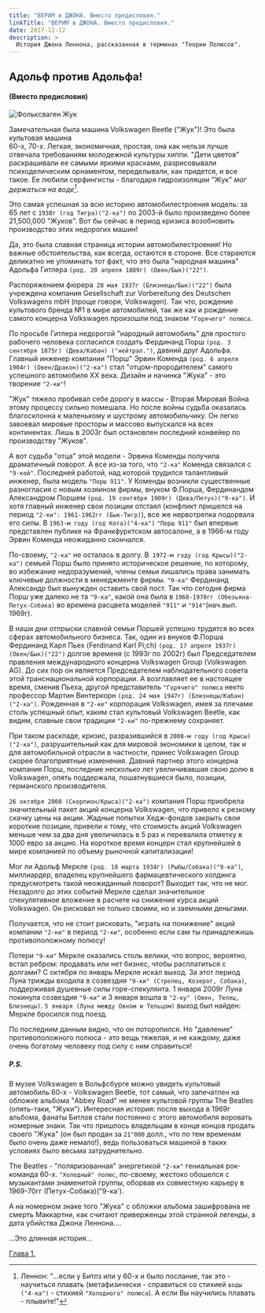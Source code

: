 ```yaml
---
title: "ВЕРИМ в ДЖОНА. Вместо предисловия."
linkTitle: "ВЕРИМ в ДЖОНА. Вместо предисловия."
date: 2017-12-12
description: >
  История Джона Леннона, рассказанная в терминах "Теории Полюсов".
---
```

<!-- Yandex.Metrika counter -->
<script type="text/javascript" >
   (function(m,e,t,r,i,k,a){m[i]=m[i]||function(){(m[i].a=m[i].a||[]).push(arguments)};
   m[i].l=1*new Date();k=e.createElement(t),a=e.getElementsByTagName(t)[0],k.async=1,k.src=r,a.parentNode.insertBefore(k,a)})
   (window, document, "script", "https://mc.yandex.ru/metrika/tag.js", "ym");

   ym(87588277, "init", {
        clickmap:true,
        trackLinks:true,
        accurateTrackBounce:true
   });
</script>
<noscript><div><img src="https://mc.yandex.ru/watch/87588277" style="position:absolute; left:-9999px;" alt="" /></div></noscript>
<!-- /Yandex.Metrika counter -->
## Адольф против Адольфа!
#### (Вместо предисловия)

![Фольксваген Жук](/Lennon/2-vwbeetle.jpg)

Замечательная была машина Volkswagen Beetle ("Жук")! Это была культовая машина <br>60-х, 70-х. Легкая, экономичная, простая, она как нельзя лучше отвечала требованиям молодежной культуры хиппи. "Дети цветов" раскрашивали ее самыми яркими красками, разрисовывали психоделическим орнаментом, переделывали, как придется, и все такое. Ее любили серфингисты - благодаря гидроизоляции "Жук" <cite>мог держаться на воде[^1]</cite>.
[^1]: Леннон: "...если у Битлз или у 60-х и было послание, так это - научиться плавать (метафизически - справиться со стихией `воды ("4-ка")` - стихией `"Холодного" полюса`). А если Вы научились плавать - плывите!"

Это самая успешная за всю историю автомобилестроения модель: за 65 лет c `1938г (год Тигра)("2-ка")` по 2003-й было произведено более 21,500,000 "Жуков". Вот бы сейчас в период кризиса возобновить производство этих недорогих машин!

Да, это была славная страница истории автомобилестроения! Но важные обстоятельства, как всегда, остаются в стороне. Все стараются деликатно не упоминать тот факт, что это была "народная машина" Адольфа Гитлера `(род. 20 апреля 1889г) (Овен/Бык)("22")`.

Распоряжением фюрера` 28 мая 1937г (Близнецы/Бык)("22")` была учреждена компания Gesellschaft zur Vorbereitung des Deutschen Volkswagens mbH (проще говоря, Volkswagen). Так что, рождение культового бренда №1 в мире автомобилей, так же как и рождение самого концерна Volkswagen произошли под знаком `"Горячего" полюса`.

По просьбе Гитлера недорогой "народный автомобиль" для простого рабочего человека согласился создать Фердинанд Порш `(род. 3 сентября 1875г) (Дева/Кабан) ("нейтрал.")`, давний друг Адольфа. Главный инженер компании "Порш" Эрвин Коменда `(род. 6 апреля 1904г) (Овен/Дракон)("2-ка")` стал "отцом-прородителем" самого успешного автомобиля XX века. Дизайн и начинка "Жука" - это творение `"2-ки"`!

"Жук" тяжело пробивал себе дорогу в массы - Вторая Мировая Война этому процессу сильно помешала. Но после войны судьба оказалась благосклонна к маленькому и шустрому автомобильчику. Он легко завоевал мировые просторы и массово выпускался на всех континентах. Лишь в 2003г был остановлен последний конвейер по производству "Жуков".

А вот судьба "отца" этой модели - Эрвина Коменды получила драматичный поворот. А все из-за того, что `"2-ка"` Коменда связался с `"9-кой"`. Последней работой, над которой трудился талантливый инженер, была модель `"Порш 911"`. У Коменды возникли существенные разногласия с новым хозяином фирмы, внуком Ф.Порша, Фердинандом Александром Поршем `(род. 19 сентября 1909г) (Дева/Петух)("9-ка")`. И хотя главный инженер свои позиции отстаял (конфликт пришелся на период `"2-ки": 1961-1962гг (Бык-Тигр)`), все же нервотрепка подорвала его силы. В `1963-м году (год Кота)("4-ка")` `"Порш 911"` был впервые представлен публике на Франкфурктском автосалоне, а в 1966-м году Эрвин Коменда неожиданно скончался.

По-своему, `"2-ка"` не осталась в долгу. В` 1972-м году (год Крысы)("2-ка")` семьей Порш было принято историческое решение, по которому, во избежание недоразумений, члены семьи лишались права занимать ключевые должности в менеджменте фирмы. `"9-ка"` Фердинанд Александр был вынужден оставить свой пост. Так что сегодня фирма Порш уже далеко не та `"9-ка"`, какой она была в `1968-1970гг (Обезьяна-Петух-Собака)` во времена расцвета моделей `"911"` и `"914"`(нач.вып. 1969г).

В наши дни отпрыски славной семьи Поршей успешно трудятся во всех сферах автомобильного бизнеса. Так, один из внуков Ф.Порша Фердинанд Карл Пьех (Ferdinand Karl Pi;ch) `(род. 17 апреля 1937г) (Овен/Бык)("22")` долгое временя (с 1993г по 2002г) был Председателем правления международного концерна Volkswagen Group (Volkswagen AG). До сих пор он является Председателем наблюдательного совета этой транснациональной корпорации. А возглавляет ее в настоящее время, сменив Пьеха, другой представитель `"Горячего" полюса` некто профессор Мартин Винтеркорн `(род. 24 мая 1947г) (Близнецы/Кабан)("2-ка")`. Рожденная в `"2-ке"` корпорация Volkswagen, имея за плечами столь успешный опыт, каким стал культовый Volkswagen Beetle, как видим, славные свои традиции `"2-ки"` по-прежнему сохраняет.

При таком раскладе, кризис, разразившийся в `2008-м году (год Крысы) ("2-ка")`, разрушительный как для мировой экономики в целом, так и для автомобильной отрасли в частности, принес Volkswagen Group скорее благоприятные изменения. Давний партнер этого концерна компания Порш, последние несколько лет увеличивавшая свою долю в Volkswagen, опять поддержала, пошатнувшиеся было, позиции, германского производителя.

`26 октября 2008 (Скорпион/Крыса)("2-ка")` компания Порш приобрела значительный пакет акций концерна Volkswagen, что привело к резкому скачку цены на акции. Жадные попытки Хедж-фондов закрыть свои короткие позиции, привели к тому, что стоимость акций Volkswagen меньше чем за два дня увеличилась в 5 раз и перевалила отметку в 1000 евро за акцию. На короткое время концерн стал крупнейшей в мире компанией по объему рыночной капитализации!

Мог ли Адольф Меркле `(род. 18 марта 1934г) (Рыбы/Собака)("9-ка")`, миллиардер, владелец крупнейшего фармацевтического холдинга предусмотреть такой неожиданный поворот? Выходит так, что не мог. Незадолго до этих событий Меркле сделал значительное спекулятивное вложение в расчете на снижение курса акций Volkswagen. Он рисковал не только своими, но и заемными деньгами.

Получается, что не стоит рисковать, "играть на понижение" акций компании `"2-ки"` в период `"2-ки"`, особенно если сам ты принадлежишь противоположному полюсу!

Потери `"9-ки"` Меркле оказались столь велики, что вопрос, вероятно, встал ребром: продавать или нет бизнес, чтобы расплатиться с долгами? С октября по январь Меркле искал выход. За этот период Луна трижды входила в созвездия `"9-ки" (Стрелец, Козерог, Собака)`, поддерживая душевные силы горе-спекулянта. 1 января 2009г Луна покинула созвездия `"9-ки"` и 3 января вошла в `"2-ку" (Овен, Телец, Близнецы)`. `5 января (Луна между Овном и Тельцом)` выход был найден: Меркле бросился под поезд.

По последним данным видно, что он поторопился. Но "давление" противоположного полюса - это вещь тяжелая, и не каждому, даже очень богатому человеку под силу с ним справиться!

##### P.S.
В музее Volkswagen в Вольфсбурге можно увидеть культовый автомобиль 60-х - Volkswagen Beetle, тот самый, что запечатлен на обложке альбома "Abbey Road" не менее культовой группы The Beatles (опять-таки, "Жуки"). Интересная история: после выхода в 1969г альбома, фанаты Битлов стали постоянно с этого автомобиля воровать номерные знаки. Так что пришлось владельцам в конце концов продать своего "Жука" (он был продан за `21"000` долл., что по тем временам было очень даже немало!), ведь пользоваться машиной в таких условиях было весьма затруднительно.

The Beatles - "поляризованная" энергетикой `"2-ки"` гениальная рок-команда 60-х. `"Холодный" полюс`, по-своему, жестоко обошелся с музыкантами знаменитой группы, оборвав их совместную карьеру в 1969-70гг (Петух-Собака)("9-ка').

А на номерном знаке того "Жука" с обложки альбома зашифрована не смерть Маккартни, как считают приверженцы этой странной легенды, а дата убийства Джона Леннона....

...Это длинная история...

[Глава 1.](/docs/john_lennon/02-in-john-we-trust-chapter-1/)
